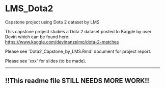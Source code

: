 # LMS_Dota2
Capstone project using Dota 2 dataset by LMS

This capstone project studies a Dota 2 dataset posted to Kaggle by user Devin which can be found here: https://www.kaggle.com/devinanzelmo/dota-2-matches

Please see 'Dota2_Capstone_by_LMS.Rmd' document for project report.  

Please see 'xxx' for slides (to be made).

------------------------------------------
!!This readme file STILL NEEDS MORE WORK!!
------------------------------------------